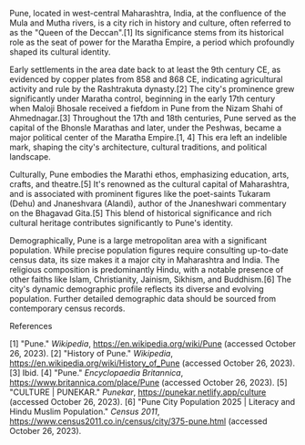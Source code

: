 Pune, located in west-central Maharashtra, India, at the confluence of the Mula and Mutha rivers, is a city rich in history and culture, often referred to as the "Queen of the Deccan".[1]  Its significance stems from its historical role as the seat of power for the Maratha Empire, a period which profoundly shaped its cultural identity.

Early settlements in the area date back to at least the 9th century CE, as evidenced by copper plates from 858 and 868 CE, indicating agricultural activity and rule by the Rashtrakuta dynasty.[2]  The city's prominence grew significantly under Maratha control, beginning in the early 17th century when Maloji Bhosale received a fiefdom in Pune from the Nizam Shahi of Ahmednagar.[3]  Throughout the 17th and 18th centuries, Pune served as the capital of the Bhonsle Marathas and later, under the Peshwas, became a major political center of the Maratha Empire.[1, 4]  This era left an indelible mark, shaping the city's architecture, cultural traditions, and political landscape.

Culturally, Pune embodies the Marathi ethos, emphasizing education, arts, crafts, and theatre.[5] It's renowned as the cultural capital of Maharashtra, and is associated with prominent figures like the poet-saints Tukaram (Dehu) and Jnaneshvara (Alandi), author of the Jnaneshwari commentary on the Bhagavad Gita.[5] This blend of historical significance and rich cultural heritage contributes significantly to Pune's identity.

Demographically, Pune is a large metropolitan area with a significant population.  While precise population figures require consulting up-to-date census data, its size makes it a major city in Maharashtra and India. The religious composition is predominantly Hindu, with a notable presence of other faiths like Islam, Christianity, Jainism, Sikhism, and Buddhism.[6]  The city's dynamic demographic profile reflects its diverse and evolving population.  Further detailed demographic data should be sourced from contemporary census records.


References

[1] "Pune." *Wikipedia*, https://en.wikipedia.org/wiki/Pune (accessed October 26, 2023).
[2] "History of Pune." *Wikipedia*, https://en.wikipedia.org/wiki/History_of_Pune (accessed October 26, 2023).
[3]  Ibid.
[4] "Pune." *Encyclopaedia Britannica*, https://www.britannica.com/place/Pune (accessed October 26, 2023).
[5] "CULTURE | PUNEKAR." *Punekar*, https://punekar.netlify.app/culture (accessed October 26, 2023).
[6]  "Pune City Population 2025 | Literacy and Hindu Muslim Population." *Census 2011*, https://www.census2011.co.in/census/city/375-pune.html (accessed October 26, 2023).

```